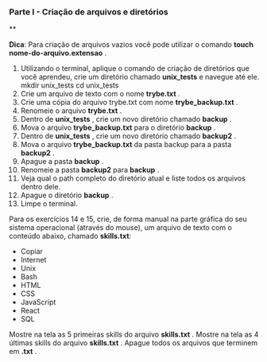 ### Parte I - Criação de arquivos e diretórios

**

**Dica**: Para criação de arquivos vazios você pode utilizar o comando **touch nome-do-arquivo.extensao**  .

1. Utilizando o terminal, aplique o comando de criação de diretórios que você aprendeu, crie um diretório chamado **unix_tests** e navegue até ele.
    mkdir unix_tests
    cd unix_tests
3. Crie um arquivo de texto com o nome **trybe.txt** .
4. Crie uma cópia do arquivo trybe.txt com nome **trybe_backup.txt** .
5. Renomeie o arquivo **trybe.txt** .
6. Dentro de **unix_tests** , crie um novo diretório chamado **backup** .
7. Mova o arquivo **trybe_backup.txt** para o diretório **backup** .
8. Dentro de **unix_tests** , crie um novo diretório chamado **backup2** .
9. Mova o arquivo **trybe_backup.txt** da pasta backup para a pasta **backup2** .
10. Apague a pasta **backup** .
11. Renomeie a pasta **backup2** para **backup** .
12. Veja qual o path completo do diretório atual e liste todos os arquivos dentro dele.
13. Apague o diretório **backup** .
14. Limpe o terminal.

Para os exercícios 14 e 15, crie, de forma manual na parte gráfica do seu sistema operacional (através do mouse), um arquivo de texto com o conteúdo abaixo, chamado **skills.txt**:

- Copiar
- Internet
- Unix
- Bash
- HTML
- CSS
- JavaScript
- React
- SQL

Mostre na tela as 5 primeiras skills do arquivo **skills.txt** .
Mostre na tela as 4 últimas skills do arquivo **skills.txt** .
Apague todos os arquivos que terminem em **.txt** .
